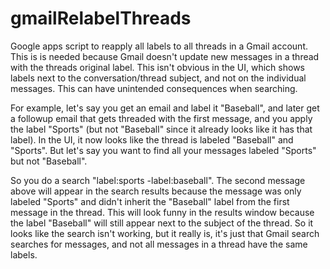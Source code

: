 gmailRelabelThreads
===================

Google apps script to reapply all labels to all threads in a Gmail account. 
This is is needed because Gmail doesn't update new messages in a thread with the 
threads original label. This isn't obvious in the UI, which shows labels next 
to the conversation/thread subject, and not on the individual messages. This can 
have unintended consequences when searching.

For example, let's say you get an email and label it "Baseball", and later get a followup 
email that gets threaded with the first message, and you apply the label "Sports" (but not "Baseball" 
since it already looks like it has that label).
In the UI, it now looks like the thread is labeled "Baseball" and "Sports". But let's say 
you want to find all your messages labeled "Sports" but not "Baseball". 

So you do a search 
"label:sports -label:baseball". The second message above will appear in the search results because 
the message was only labeled "Sports" and didn't inherit the "Baseball" label from the first message 
in the thread. This will look funny in the results window because the label "Baseball" will still 
appear next to the subject of the thread. So it looks like the search isn't working, but it really is, 
it's just that Gmail search searches for messages, and not all messages in a thread have the same labels.
